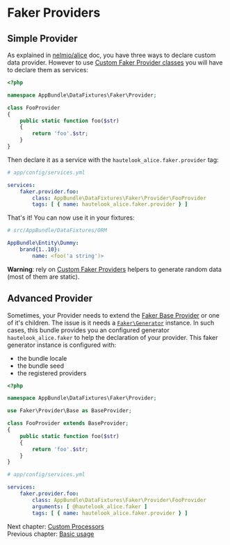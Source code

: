 # Faker Providers

## Simple Provider

As explained in [nelmio/alice](https://github.com/nelmio/alice#custom-faker-data-providers) doc, you have three ways to
declare custom data provider. However to use [Custom Faker Provider classes][1]
you will have to declare them as services:

```php
<?php

namespace AppBundle\DataFixtures\Faker\Provider;

class FooProvider
{
    public static function foo($str)
    {
        return 'foo'.$str;
    }
}
```

Then declare it as a service with the `hautelook_alice.faker.provider` tag:

```yaml
# app/config/services.yml

services:
    faker.provider.foo:
        class: AppBundle\DataFixtures\Faker\Provider\FooProvider
        tags: [ { name: hautelook_alice.faker.provider } ]
```

That's it! You can now use it in your fixtures:

```yaml
# src/AppBundle/DataFixtures/ORM

AppBundle\Entity\Dummy:
    brand{1..10}:
        name: <foo('a string')>
```

**Warning**: rely on [Custom Faker Providers][1] helpers to generate random data (most of them are static).

## Advanced Provider

Sometimes, your Provider needs to extend the [Faker Base Provider](https://github.com/fzaninotto/Faker/blob/master/src/Faker/Provider/Base.php)
or one of it's children. The issue is it needs a [`Faker\Generator`](https://github.com/fzaninotto/Faker/blob/master/src/Faker/Generator.php)
instance. In such cases, this bundle provides you an configured generator `hautelook_alice.faker` to help the
declaration of your provider. This faker generator instance is configured with:
* the bundle locale
* the bundle seed
* the registered providers

```php
<?php

namespace AppBundle\DataFixtures\Faker\Provider;

use Faker\Provider\Base as BaseProvider;

class FooProvider extends BaseProvider;
{
    public static function foo($str)
    {
        return 'foo'.$str;
    }
}
```

```yaml
# app/config/services.yml

services:
    faker.provider.foo:
        class: AppBundle\DataFixtures\Faker\Provider\FooProvider
        arguments: [ @hautelook_alice.faker ]
        tags: [ { name: hautelook_alice.faker.provider } ]
```

Next chapter: [Custom Processors](processors.md)<br />
Previous chapter: [Basic usage](../../README.md#basic-usage)

[1]: https://github.com/nelmio/alice#add-a-custom-faker-provider-class
